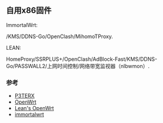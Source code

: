 ## 自用x86固件


ImmortalWrt:

/KMS/DDNS-Go/OpenClash/MihomoTProxy.

LEAN:

HomeProxy/SSRPLUS+/OpenClash/AdBlock-Fast/KMS/DDNS-Go/PASSWALL2/上网时间控制/网络带宽监视器（nlbwmon）.

### 参考

- [P3TERX](https://github.com/P3TERX/Actions-OpenWrt)
- [OpenWrt](https://github.com/openwrt/openwrt)
- [Lean's OpenWrt](https://github.com/coolsnowwolf/lede)
- [immortalwrt](https://github.com/immortalwrt/immortalwrt)
